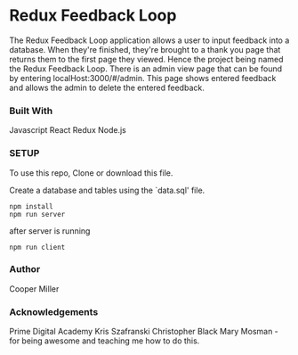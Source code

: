 # Redux Feedback Loop

The Redux Feedback Loop application allows a user to input feedback into a database.
When they're finished, they're brought to a thank you page that returns them to the first page they viewed.
Hence the project being named the Redux Feedback Loop. 
There is an admin view page that can be found by entering localHost:3000/#/admin.
This page shows entered feedback and allows the admin to delete the entered feedback.

### Built With

Javascript
React
Redux
Node.js

### SETUP

To use this repo,
Clone or download this file.

Create a database and tables using the `data.sql' file.

```
npm install
npm run server
```

after server is running

```
npm run client
```

### Author

Cooper Miller

### Acknowledgements

Prime Digital Academy
Kris Szafranski
Christopher Black 
Mary Mosman -
for being awesome and teaching me how to do this.
